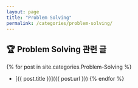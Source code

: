 ```yaml
---
layout: page
title: "Problem Solving"
permalink: /categories/problem-solving/
---
```


## 🏆 Problem Solving 관련 글

{% for post in site.categories.Problem-Solving %}
-  [{{ post.title }}]({{ post.url }})
{% endfor %}
